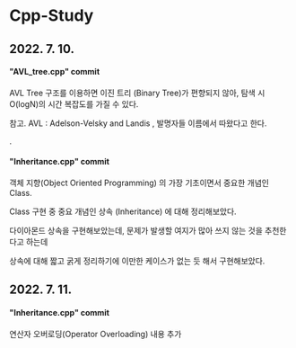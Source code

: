 # Cpp-Study

## 2022. 7. 10.
#### "AVL_tree.cpp" commit
AVL Tree 구조를 이용하면 이진 트리 (Binary Tree)가 편향되지 않아, 탐색 시 O(logN)의 시간 복잡도를 가질 수 있다.

참고. AVL : Adelson-Velsky and Landis , 발명자들 이름에서 따왔다고 한다.

.


#### "Inheritance.cpp" commit
객체 지향(Object Oriented Programming) 의 가장 기초이면서 중요한 개념인 Class.

Class 구현 중 중요 개념인 상속 (Inheritance) 에 대해 정리해보았다.

다이아몬드 상속을 구현해보았는데, 문제가 발생할 여지가 많아 쓰지 않는 것을 추천한다고 하는데

상속에 대해 짧고 굵게 정리하기에 이만한 케이스가 없는 듯 해서 구현해보았다.

## 2022. 7. 11.
#### "Inheritance.cpp" commit
연산자 오버로딩(Operator Overloading) 내용 추가